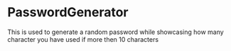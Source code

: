# PasswordGenerator

This is used to generate a random password while showcasing how many character you have used if more then 10 characters

